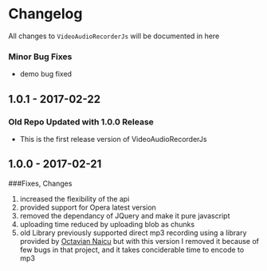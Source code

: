 # Changelog

All changes to `VideoAudioRecorderJs` will be documented in here

### Minor Bug Fixes
- demo bug fixed

## 1.0.1 - 2017-02-22

### Old Repo Updated with 1.0.0 Release
- This is the first release version of VideoAudioRecorderJs

## 1.0.0 - 2017-02-21


###Fixes, Changes

1. increased the flexibility of the api
2. provided support for Opera latest version
3. removed the dependancy of JQuery and make it pure javascript
4. uploading time reduced by uploading blob as chunks
5. old Library previously supported direct mp3 recording using a library provided by [Octavian Naicu](https://github.com/nusofthq/Recordmp3js) but with this version I removed it because of few bugs in that project, and it takes conciderable time to encode to mp3

